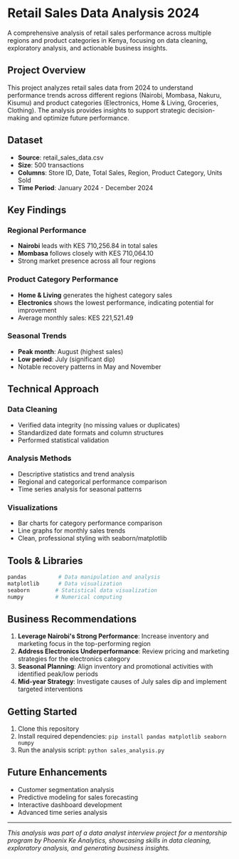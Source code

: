 # Retail Sales Data Analysis 2024

A comprehensive analysis of retail sales performance across multiple regions and product categories in Kenya, focusing on data cleaning, exploratory analysis, and actionable business insights.

## Project Overview

This project analyzes retail sales data from 2024 to understand performance trends across different regions (Nairobi, Mombasa, Nakuru, Kisumu) and product categories (Electronics, Home & Living, Groceries, Clothing). The analysis provides insights to support strategic decision-making and optimize future performance.

## Dataset

- **Source**: retail_sales_data.csv
- **Size**: 500 transactions
- **Columns**: Store ID, Date, Total Sales, Region, Product Category, Units Sold
- **Time Period**: January 2024 - December 2024

## Key Findings

### Regional Performance
- **Nairobi** leads with KES 710,256.84 in total sales
- **Mombasa** follows closely with KES 710,064.10
- Strong market presence across all four regions

### Product Category Performance
- **Home & Living** generates the highest category sales
- **Electronics** shows the lowest performance, indicating potential for improvement
- Average monthly sales: KES 221,521.49

### Seasonal Trends
- **Peak month**: August (highest sales)
- **Low period**: July (significant dip)
- Notable recovery patterns in May and November

## Technical Approach

### Data Cleaning
- Verified data integrity (no missing values or duplicates)
- Standardized date formats and column structures
- Performed statistical validation

### Analysis Methods
- Descriptive statistics and trend analysis
- Regional and categorical performance comparison
- Time series analysis for seasonal patterns

### Visualizations
- Bar charts for category performance comparison
- Line graphs for monthly sales trends
- Clean, professional styling with seaborn/matplotlib

## Tools & Libraries

```python
pandas          # Data manipulation and analysis
matplotlib      # Data visualization
seaborn        # Statistical data visualization
numpy          # Numerical computing
```

## Business Recommendations

1. **Leverage Nairobi's Strong Performance**: Increase inventory and marketing focus in the top-performing region
2. **Address Electronics Underperformance**: Review pricing and marketing strategies for the electronics category
3. **Seasonal Planning**: Align inventory and promotional activities with identified peak/low periods
4. **Mid-year Strategy**: Investigate causes of July sales dip and implement targeted interventions



## Getting Started

1. Clone this repository
2. Install required dependencies: `pip install pandas matplotlib seaborn numpy`
3. Run the analysis script: `python sales_analysis.py`

## Future Enhancements

- Customer segmentation analysis
- Predictive modeling for sales forecasting
- Interactive dashboard development
- Advanced time series analysis

---

*This analysis was part of a data analyst interview project for a mentorship program by Phoenix Ke Analytics, showcasing skills in data cleaning, exploratory analysis, and generating business insights.*
